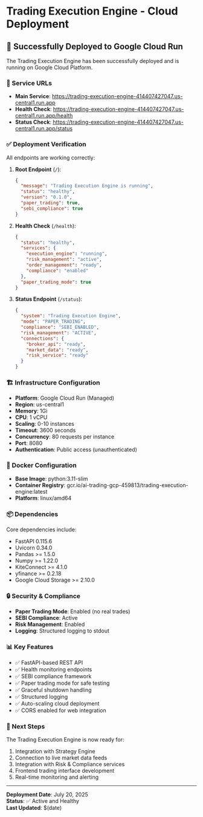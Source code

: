 # Trading Execution Engine - Cloud Deployment

## 🚀 Successfully Deployed to Google Cloud Run

The Trading Execution Engine has been successfully deployed and is running on Google Cloud Platform.

### 📍 Service URLs
- **Main Service**: https://trading-execution-engine-414407427047.us-central1.run.app
- **Health Check**: https://trading-execution-engine-414407427047.us-central1.run.app/health
- **Status Check**: https://trading-execution-engine-414407427047.us-central1.run.app/status

### ✅ Deployment Verification

All endpoints are working correctly:

1. **Root Endpoint** (`/`):
   ```json
   {
     "message": "Trading Execution Engine is running",
     "status": "healthy",
     "version": "0.1.0",
     "paper_trading": true,
     "sebi_compliance": true
   }
   ```

2. **Health Check** (`/health`):
   ```json
   {
     "status": "healthy",
     "services": {
       "execution_engine": "running",
       "risk_management": "active",
       "order_management": "ready",
       "compliance": "enabled"
     },
     "paper_trading_mode": true
   }
   ```

3. **Status Endpoint** (`/status`):
   ```json
   {
     "system": "Trading Execution Engine",
     "mode": "PAPER_TRADING",
     "compliance": "SEBI_ENABLED",
     "risk_management": "ACTIVE",
     "connections": {
       "broker_api": "ready",
       "market_data": "ready",
       "risk_service": "ready"
     }
   }
   ```

### 🏗️ Infrastructure Configuration

- **Platform**: Google Cloud Run (Managed)
- **Region**: us-central1
- **Memory**: 1Gi
- **CPU**: 1 vCPU
- **Scaling**: 0-10 instances
- **Timeout**: 3600 seconds
- **Concurrency**: 80 requests per instance
- **Port**: 8080
- **Authentication**: Public access (unauthenticated)

### 🐳 Docker Configuration

- **Base Image**: python:3.11-slim
- **Container Registry**: gcr.io/ai-trading-gcp-459813/trading-execution-engine:latest
- **Platform**: linux/amd64

### 📦 Dependencies

Core dependencies include:
- FastAPI 0.115.6
- Uvicorn 0.34.0
- Pandas >= 1.5.0
- Numpy >= 1.22.0
- KiteConnect >= 4.1.0
- yfinance >= 0.2.18
- Google Cloud Storage >= 2.10.0

### 🔒 Security & Compliance

- **Paper Trading Mode**: Enabled (no real trades)
- **SEBI Compliance**: Active
- **Risk Management**: Enabled
- **Logging**: Structured logging to stdout

### 📊 Key Features

- ✅ FastAPI-based REST API
- ✅ Health monitoring endpoints
- ✅ SEBI compliance framework
- ✅ Paper trading mode for safe testing
- ✅ Graceful shutdown handling
- ✅ Structured logging
- ✅ Auto-scaling cloud deployment
- ✅ CORS enabled for web integration

### 🚀 Next Steps

The Trading Execution Engine is now ready for:
1. Integration with Strategy Engine
2. Connection to live market data feeds
3. Integration with Risk & Compliance services
4. Frontend trading interface development
5. Real-time monitoring and alerting

---

**Deployment Date**: July 20, 2025  
**Status**: ✅ Active and Healthy  
**Last Updated**: $(date)
